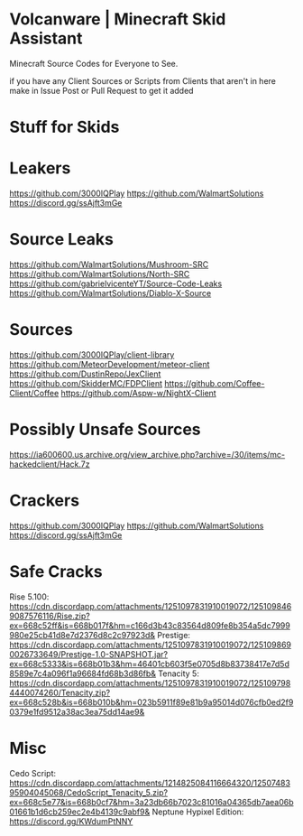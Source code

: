 # Volcanware | Minecraft Skid Assistant
Minecraft Source Codes for Everyone to See.

if you have any Client Sources or Scripts from Clients that aren't in here make in Issue Post or Pull Request to get it added


# Stuff for Skids

# Leakers
https://github.com/3000IQPlay
https://github.com/WalmartSolutions
https://discord.gg/ssAjft3mGe

# Source Leaks
https://github.com/WalmartSolutions/Mushroom-SRC
https://github.com/WalmartSolutions/North-SRC
https://github.com/gabrielvicenteYT/Source-Code-Leaks
https://github.com/WalmartSolutions/Diablo-X-Source

# Sources
https://github.com/3000IQPlay/client-library
https://github.com/MeteorDevelopment/meteor-client
https://github.com/DustinRepo/JexClient
https://github.com/SkidderMC/FDPClient
https://github.com/Coffee-Client/Coffee
https://github.com/Aspw-w/NightX-Client

# Possibly Unsafe Sources
https://ia600600.us.archive.org/view_archive.php?archive=/30/items/mc-hackedclient/Hack.7z

# Crackers
https://github.com/3000IQPlay
https://github.com/WalmartSolutions
https://discord.gg/ssAjft3mGe

# Safe Cracks
Rise 5.100: https://cdn.discordapp.com/attachments/1251097831910019072/1251098469087576116/Rise.zip?ex=668c52ff&is=668b017f&hm=c166d3b43c83564d809fe8b354a5dc7999980e25cb41d8e7d2376d8c2c97923d&
Prestige: https://cdn.discordapp.com/attachments/1251097831910019072/1251098690026733649/Prestige-1.0-SNAPSHOT.jar?ex=668c5333&is=668b01b3&hm=46401cb603f5e0705d8b83738417e7d5d8589e7c4a096f1a96684fd68b3d86fb&
Tenacity 5: https://cdn.discordapp.com/attachments/1251097831910019072/1251097984440074260/Tenacity.zip?ex=668c528b&is=668b010b&hm=023b5911f89e81b9a95014d076cfb0ed2f90379e1fd9512a38ac3ea75dd14ae9&

# Misc
Cedo Script: https://cdn.discordapp.com/attachments/1214825084116664320/1250748395904045068/CedoScript_Tenacity_5.zip?ex=668c5e77&is=668b0cf7&hm=3a23db66b7023c81016a04365db7aea06b01661b1d6cb259ec2e4b4139c9abf9&
Neptune Hypixel Edition: https://discord.gg/KWdumPtNNY
